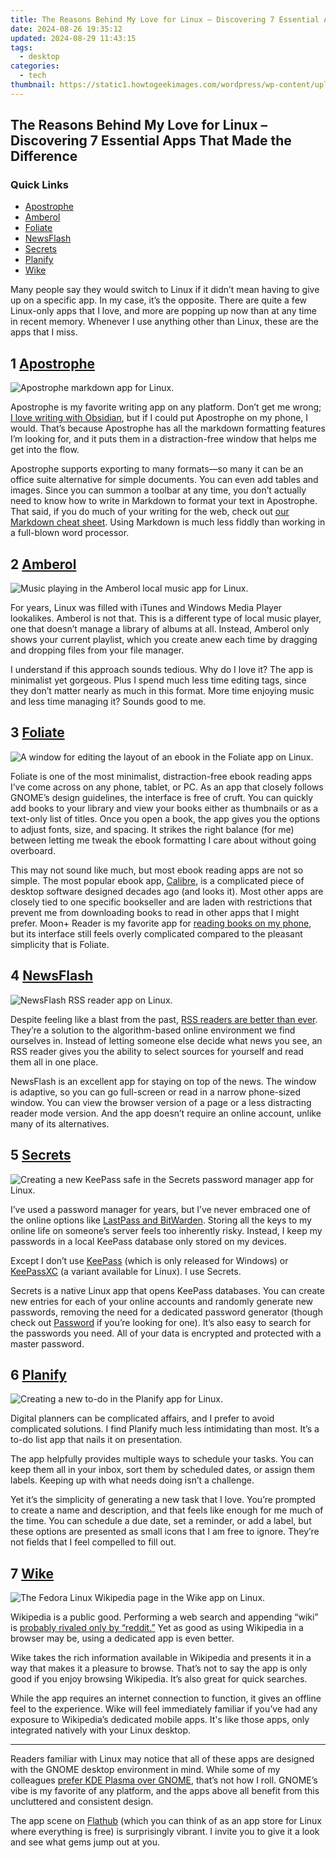 ```yaml
---
title: The Reasons Behind My Love for Linux – Discovering 7 Essential Apps That Made the Difference
date: 2024-08-26 19:35:12
updated: 2024-08-29 11:43:15
tags:
  - desktop
categories:
  - tech
thumbnail: https://static1.howtogeekimages.com/wordpress/wp-content/uploads/2024/08/illustration-of-a-laptop-with-linux-apps-and-some-penguins-looking-at-the-screen.jpg
---
```


## The Reasons Behind My Love for Linux – Discovering 7 Essential Apps That Made the Difference

### Quick Links

* [Apostrophe](https://facebook-video-content.techidaily.com/in-2024-digital-discussion-documentary-vault/)
* [Amberol](https://screen-capture.techidaily.com/2024-approved-unveiling-the-most-compelling-ios-apps-for-psp-gaming/)
* [Foliate](https://youtube-sure.techidaily.com/astering-product-reviews-for-monetary-rewards-on-youtube/)
* [NewsFlash](https://screen-video-capture.techidaily.com/new-2024-approved-unlocking-screen-capture-shortcut-driven-mac-techniques/)
* [Secrets](https://extra-guidance.techidaily.com/new-powering-up-your-action-footage-one-gadget-at-a-time/)
* [​Planify](https://win-able.techidaily.com/guilty-gear-strive-eliminating-lag-issues-with-new-optimizations/)
* [Wike](https://phone-solutions.techidaily.com/in-2024-how-to-use-snapchat-location-spoofer-to-protect-your-privacy-on-google-pixel-fold-drfone-by-drfone-virtual-android/)

 Many people say they would switch to Linux if it didn’t mean having to give up on a specific app. In my case, it’s the opposite. There are quite a few Linux-only apps that I love, and more are popping up now than at any time in recent memory. Whenever I use anything other than Linux, these are the apps that I miss.

## 1 [Apostrophe](https://apps.gnome.org/Apostrophe/) 

![Apostrophe markdown app for Linux.](https://static1.howtogeekimages.com/wordpress/wp-content/uploads/2024/07/screenshot-from-2024-07-31-13-11-58.png) 

 Apostrophe is my favorite writing app on any platform. Don’t get me wrong; [I love writing with Obsidian](https://howto.techidaily.com/fixing-persistent-pandora-crashes-on-vivo-y36i-drfone-by-drfone-fix-android-problems-fix-android-problems/), but if I could put Apostrophe on my phone, I would. That’s because Apostrophe has all the markdown formatting features I’m looking for, and it puts them in a distraction-free window that helps me get into the flow.

 Apostrophe supports exporting to many formats—so many it can be an office suite alternative for simple documents. You can even add tables and images. Since you can summon a toolbar at any time, you don’t actually need to know how to write in Markdown to format your text in Apostrophe. That said, if you do much of your writing for the web, check out [our Markdown cheat sheet](https://screen-capture.techidaily.com/new-5-best-bandicam-mac-alternatives/). Using Markdown is much less fiddly than working in a full-blown word processor.

## 2 [Amberol](https://apps.gnome.org/Amberol/) 

![Music playing in the Amberol local music app for Linux.](https://static1.howtogeekimages.com/wordpress/wp-content/uploads/2024/07/screenshot-from-2024-07-31-13-17-13.png) 

 For years, Linux was filled with iTunes and Windows Media Player lookalikes. Amberol is not that. This is a different type of local music player, one that doesn’t manage a library of albums at all. Instead, Amberol only shows your current playlist, which you create anew each time by dragging and dropping files from your file manager.

 I understand if this approach sounds tedious. Why do I love it? The app is minimalist yet gorgeous. Plus I spend much less time editing tags, since they don’t matter nearly as much in this format. More time enjoying music and less time managing it? Sounds good to me.

## 3 [Foliate](https://johnfactotum.github.io/foliate/) 

![A window for editing the layout of an ebook in the Foliate app on Linux.](https://static1.howtogeekimages.com/wordpress/wp-content/uploads/2024/07/screenshot-from-2024-07-31-13-16-13.png) 

 Foliate is one of the most minimalist, distraction-free ebook reading apps I’ve come across on any phone, tablet, or PC. As an app that closely follows GNOME’s design guidelines, the interface is free of cruft. You can quickly add books to your library and view your books either as thumbnails or as a text-only list of titles. Once you open a book, the app gives you the options to adjust fonts, size, and spacing. It strikes the right balance (for me) between letting me tweak the ebook formatting I care about without going overboard.

 This may not sound like much, but most ebook reading apps are not so simple. The most popular ebook app, [Calibre](https://calibre-ebook.com/), is a complicated piece of desktop software designed decades ago (and looks it). Most other apps are closely tied to one specific bookseller and are laden with restrictions that prevent me from downloading books to read in other apps that I might prefer. Moon+ Reader is my favorite app for [reading books on my phone](https://win-howtos.techidaily.com/how-to-successfully-resolve-error-code-0x80ebbbb-on-windows-updates-proven-techniques-inside/), but its interface still feels overly complicated compared to the pleasant simplicity that is Foliate. ​

## 4 [NewsFlash](https://apps.gnome.org/NewsFlash/) 

![NewsFlash RSS reader app on Linux.](https://static1.howtogeekimages.com/wordpress/wp-content/uploads/2024/07/screenshot-from-2024-07-31-13-30-06.png) 

 Despite feeling like a blast from the past, [RSS readers are better than ever](https://some-skills.techidaily.com/in-2024-the-dos-and-donts-of-interacting-with-youtube-viewers/). They’re a solution to the algorithm-based online environment we find ourselves in. Instead of letting someone else decide what news you see, an RSS reader gives you the ability to select sources for yourself and read them all in one place.

 NewsFlash is an excellent app for staying on top of the news. The window is adaptive, so you can go full-screen or read in a narrow phone-sized window. You can view the browser version of a page or a less distracting reader mode version. And the app doesn’t require an online account, unlike many of its alternatives.

## 5 [Secrets](https://apps.gnome.org/Secrets/) 

![Creating a new KeePass safe in the Secrets password manager app for Linux.](https://static1.howtogeekimages.com/wordpress/wp-content/uploads/2024/07/screenshot-from-2024-07-31-13-13-10.png) 

 I’ve used a password manager for years, but I’ve never embraced one of the online options like [LastPass and BitWarden](https://blog-min.techidaily.com/best-3-software-to-transfer-files-tofrom-your-vivo-y78plus-via-a-usb-cable-drfone-by-drfone-transfer-from-android-transfer-from-android/). Storing all the keys to my online life on someone’s server feels too inherently risky. Instead, I keep my passwords in a local KeePass database only stored on my devices.

 Except I don’t use [KeePass](https://keepass.info) (which is only released for Windows) or [KeePassXC](https://keepassxc.org) (a variant available for Linux). I use Secrets.

 Secrets is a native Linux app that opens KeePass databases. You can create new entries for each of your online accounts and randomly generate new passwords, removing the need for a dedicated password generator (though check out [Password](https://flathub.org/apps/io.gitlab.elescoute.password) if you’re looking for one). It’s also easy to search for the passwords you need. All of your data is encrypted and protected with a master password.

## 6  ​[Planify](https://github.com/alainm23/planify) 

![Creating a new to-do in the Planify app for Linux.](https://static1.howtogeekimages.com/wordpress/wp-content/uploads/2024/07/screenshot-from-2024-07-31-13-14-11.png) 

 Digital planners can be complicated affairs, and I prefer to avoid complicated solutions. I find Planify much less intimidating than most. It’s a to-do list app that nails it on presentation.

 The app helpfully provides multiple ways to schedule your tasks. You can keep them all in your inbox, sort them by scheduled dates, or assign them labels. Keeping up with what needs doing isn’t a challenge.

 Yet it’s the simplicity of generating a new task that I love. You’re prompted to create a name and description, and that feels like enough for me much of the time. You can schedule a due date, set a reminder, or add a label, but these options are presented as small icons that I am free to ignore. They’re not fields that I feel compelled to fill out.

## 7 [Wike](https://hugolabe.github.io/Wike/) 

![The Fedora Linux Wikipedia page in the Wike app on Linux.](https://static1.howtogeekimages.com/wordpress/wp-content/uploads/2024/07/screenshot-from-2024-07-31-13-26-19.png) 

 Wikipedia is a public good. Performing a web search and appending “wiki” is [probably rivaled only by “reddit.”](https://win-amazing.techidaily.com/download-thrustmaster-t150-drivers-instantly-for-a-smooth-gaming-experience/) Yet as good as using Wikipedia in a browser may be, using a dedicated app is even better.

 Wike takes the rich information available in Wikipedia and presents it in a way that makes it a pleasure to browse. That’s not to say the app is only good if you enjoy browsing Wikipedia. It’s also great for quick searches.

 While the app requires an internet connection to function, it gives an offline feel to the experience. Wike will feel immediately familiar if you’ve had any exposure to Wikipedia’s dedicated mobile apps. It's like those apps, only integrated natively with your Linux desktop.

---

 Readers familiar with Linux may notice that all of these apps are designed with the GNOME desktop environment in mind. While some of my colleagues [prefer KDE Plasma over GNOME](https://fox-that.techidaily.com/is-there-constant-movement-to-the-sounds-you-hear-on-airpods-stop-it-by-switching-off-dynamic-positioning-systems/), that’s not how I roll. GNOME’s vibe is my favorite of any platform, and the apps above all benefit from this uncluttered and consistent design.

 The app scene on [Flathub](https://flathub.org/) (which you can think of as an app store for Linux where everything is free) is surprisingly vibrant. I invite you to give it a look and see what gems jump out at you.

<ins class="adsbygoogle"
     style="display:block"
     data-ad-format="autorelaxed"
     data-ad-client="ca-pub-7571918770474297"
     data-ad-slot="1223367746"></ins>



<ins class="adsbygoogle"
     style="display:block"
     data-ad-client="ca-pub-7571918770474297"
     data-ad-slot="8358498916"
     data-ad-format="auto"
     data-full-width-responsive="true"></ins>
